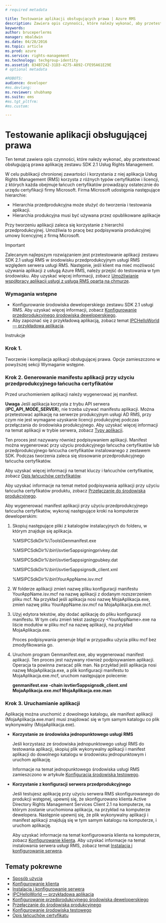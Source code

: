 ```yaml
---
# required metadata

title: Testowanie aplikacji obsługujących prawa | Azure RMS
description: Zawiera opis czynności, które należy wykonać, aby przetestować obsługującą prawa aplikację zestawu SDK 2.1 usługi RMS.
keywords:
author: bruceperlerms
manager: mbaldwin
ms.date: 04/28/2016
ms.topic: article
ms.prod: azure
ms.service: rights-management
ms.technology: techgroup-identity
ms.assetid: 834B7242-31D3-4275-A892-CFE95A61E29E
# optional metadata

#ROBOTS:
audience: developer
#ms.devlang:
ms.reviewer: shubhamp
ms.suite: ems
#ms.tgt_pltfrm:
#ms.custom:

---
```


# Testowanie aplikacji obsługującej prawa

Ten temat zawiera opis czynności, które należy wykonać, aby przetestować obsługującą prawa aplikację zestawu SDK 2.1 Usług Rights Management.

W celu publikacji chronionej zawartości i korzystania z niej aplikacja Usług Rights Management (RMS) korzysta z różnych typów certyfikatów i licencji, z których każda obejmuje łańcuch certyfikatów prowadzący ostatecznie do urzędu certyfikacji firmy Microsoft. Firma Microsoft udostępnia następujące hierarchie:

-   Hierarchia przedprodukcyjna może służyć do tworzenia i testowania aplikacji.
-   Hierarchia produkcyjna musi być używana przez opublikowane aplikacje

Przy tworzeniu aplikacji zaleca się korzystanie z hierarchii przedprodukcyjnej. Umożliwia to pracę bez podpisywania produkcyjnej umowy licencyjnej z firmą Microsoft.

> [!IMPORTANT]
> Zalecanym najlepszym rozwiązaniem jest przetestowanie aplikacji zestawu SDK 2.1 usługi RMS w środowisku przedprodukcyjnym usługi RMS względem serwera usługi RMS. Następnie, jeśli klient ma mieć możliwość używania aplikacji z usługą Azure RMS, należy przejść do testowania w tym środowisku. Aby uzyskać więcej informacji, zobacz [Umożliwianie współpracy aplikacji usługi z usługą RMS opartą na chmurze](how-to-use-file-api-with-aadrm-cloud.md).

 

### Wymagania wstępne

-   Konfigurowanie środowiska deweloperskiego zestawu SDK 2.1 usługi RMS. Aby uzyskać więcej informacji, zobacz [Konfigurowanie przedprodukcyjnego środowiska deweloperskiego](how-to-set-up-the-pre-production-development-environment.md).
-   Aby zapoznać się z przykładową aplikacją, zobacz temat [IPCHelloWorld — przykładowa aplikacja](how-to-build-your-first-application.md).

Instrukcje

### Krok 1.

Tworzenie i kompilacja aplikacji obsługującej prawa. Opcje zamieszczono w powyższej sekcji Wymaganie wstępne.

### Krok 2. Generowanie manifestu aplikacji przy użyciu przedprodukcyjnego łańcucha certyfikatów

Przed uruchomieniem aplikacji należy wygenerować jej manifest.

**Uwaga** Jeśli aplikacja korzysta z trybu API serwera (**IPC\_API\_MODE\_SERVER**), nie trzeba używać manifestu aplikacji. Można przetestować aplikację na serwerze produkcyjnym usługi AD RMS, przy czym nie jest wymagane uzyskanie licencji produkcyjnej podczas przełączania do środowiska produkcyjnego. Aby uzyskać więcej informacji na temat aplikacji w trybie serwera, zobacz [Typy aplikacji](application-types.md).

 

Ten proces jest nazywany również podpisywaniem aplikacji. Manifest można wygenerować przy użyciu produkcyjnego łańcucha certyfikatów lub przedprodukcyjnego łańcucha certyfikatów instalowanego z zestawem SDK. Podczas tworzenia zaleca się stosowanie przedprodukcyjnego łańcucha certyfikatów.

Aby uzyskać więcej informacji na temat kluczy i łańcuchów certyfikatów, zobacz [Opis łańcuchów certyfikatów](understanding-certificate-chains.md).

Aby uzyskać informacje na temat metod podpisywania aplikacji przy użyciu łańcucha certyfikatów produktu, zobacz [Przełączanie do środowiska produkcyjnego](switching-to-the-production-environment.md).

Aby wygenerować manifest aplikacji przy użyciu przedprodukcyjnego łańcucha certyfikatów, wykonaj następujące kroki na komputerze deweloperskim:

1.  Skopiuj następujące pliki z katalogów instalacyjnych do folderu, w którym znajduje się aplikacja.

    %MSIPCSdkDir%\\Tools\\Genmanifest.exe

    %MSIPCSdkDir%\\bin\\Isvtier5appsigningprivkey.dat

    %MSIPCSdkDir%\\bin\\Isvtier5appsigningpubkey.dat

    %MSIPCSdkDir%\\bin\\Isvtier5appsignsdk\_client.xml

    %MSIPCSdkDir%\\bin\\YourAppName.isv.mcf

2.  W folderze aplikacji zmień nazwę pliku konfiguracji manifestu YourAppName.isv.mcf na nazwę aplikacji z dodanym rozszerzeniem pliku mcf. Na przykład jeśli aplikacja nosi nazwę MojaAplikacja.exe, zmień nazwę pliku YourAppName.isv.mcf na MojaAplikacja.exe.mcf.

3.  Użyj edytora tekstów, aby dodać aplikację do pliku konfiguracji manifestu. W tym celu zmień tekst zastępczy &lt;YourAppName&gt;.exe na liście modułów w pliku mcf na nazwę aplikacji, na przykład MojaAplikacja.exe.

    Proces podpisywania generuje błąd w przypadku użycia pliku mcf bez zmodyfikowania go.

4.  Uruchom program Genmanifest.exe, aby wygenerować manifest aplikacji. Ten proces jest nazywany również podpisywaniem aplikacji. Operacja ta powinna zwracać plik man. Na przykład jeśli aplikacja nosi nazwę MojaAplikacja.exe, a plik konfiguracji manifestu to MojaAplikacja.exe.mcf, uruchom następujące polecenie:

    **genmanifest.exe -chain isvtier5appsignsdk\_client.xml MojaAplikacja.exe.mcf MojaAplikacja.exe.man**

### Krok 3. Uruchamianie aplikacji

Aplikację można uruchomić z dowolnego katalogu, ale manifest aplikacji (MojaAplikacja.exe.man) musi znajdować się w tym samym katalogu co plik wykonywalny (MojaAplikacja.exe).

-   **Korzystanie ze środowiska jednopunktowego usługi RMS**

    Jeśli korzystasz ze środowiska jednopunktowego usługi RMS do testowania aplikacji, skopiuj plik wykonywalny aplikacji i manifest aplikacji do dowolnego katalogu w środowisku jednopunktowym i uruchom aplikację.

    Informacje na temat jednopunktowego środowiska usługi RMS zamieszczono w artykule [Konfiguracja środowiska testowego](how-to-set-up-your-test-environment.md).

-   **Korzystanie z konfiguracji serwera przedprodukcyjnego**

    Jeśli testujesz aplikację przy użyciu serwera RMS skonfigurowanego do produkcji wstępnej, upewnij się, że skonfigurowano klienta Active Directory Rights Management Services Client 2.1 na komputerze, na którym zostanie uruchomiona aplikacja, na przykład na komputerze dewelopera. Następnie upewnij się, że plik wykonywalny aplikacji i manifest aplikacji znajdują się w tym samym katalogu na komputerze, i uruchom aplikację.

    Aby uzyskać informacje na temat konfigurowania klienta na komputerze, zobacz [Konfigurowanie klienta](how-to-configure-the-ad-rms-client-2-0.md). Aby uzyskać informacje na temat instalowania serwera usługi RMS, zobacz temat [Instalacja i konfigurowanie serwera](how-to-install-and-configure-an-rms-server.md).

## Tematy pokrewne

* [Sposób użycia](how-to-use-msipc.md)
* [Konfigurowanie klienta](how-to-configure-the-ad-rms-client-2-0.md)
* [Instalacja i konfigurowanie serwera](how-to-install-and-configure-an-rms-server.md)
* [IPCHelloWorld — przykładowa aplikacja](how-to-build-your-first-application.md)
* [Konfigurowanie przedprodukcyjnego środowiska deweloperskiego](how-to-set-up-the-pre-production-development-environment.md)
* [Przełączanie do środowiska produkcyjnego](switching-to-the-production-environment.md)
* [Konfigurowanie środowiska testowego](how-to-set-up-your-test-environment.md)
* [Opis łańcuchów certyfikatu](understanding-certificate-chains.md)
 

 





<!--HONumber=Apr16_HO4-->


